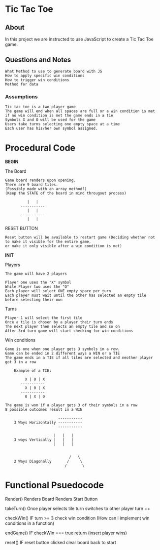 # Tic Tac Toe #

## About ##

In this project we are instructed to use JavaScript to create a Tic Tac Toe game.

## Questions and Notes ##

    What Method to use to generate board with JS
    How to apply specific win conditions
    How to trigger win conditions
    Method for data

### Assumptions ###

    Tic tac toe is a two player game
    The game will end when all spaces are full or a win condition is met
    if no win condition is met the game ends in a tie
    Symbols X and O will be used for the game
    Users take turns selecting one empty space at a time
    Each user has his/her own symbol assigned.

# Procedural Code #

**BEGIN**

The Board

    Game board renders upon opening.
    There are 9 board tiles.
    (Possibly made with an array method?)
    (Keep the STATE of the board in mind througout process)

              |   | 
           -----------
              |   | 
           -----------
              |   |  

RESET BUTTON

    Reset button will be available to restart game (Deciding whether not to make it visible for the entire game,
    or make it only visible after a win condition is met)

**INIT**

Players

    The game will have 2 players

    Player one uses the "X" symbol
    While Player two uses the "O"
    Each player will select ONE empty space per turn
    Each player must wait until the other has selected an empty tile before selecting their own

Turns

    Player 1 will select the first tile
    Once a tile is chosen by a player their turn ends
    The next player then selects an empty tile and so on
    After 3rd turn game will start checking for win conditions

Win conditions

    Game is one when one player gets 3 symbols in a row.
    Game can be ended in 2 different ways a WIN or a TIE
    The game ends in a TIE if all tiles are selected and neother player got 3 in a row

        Example of a TIE:

             X | 0 | X
           -----------
             X | 0 | X
           -----------
             0 | X | 0

    The game is won if a player gets 3 of their symbols in a row
    8 possible outcomes result in a WIN

                            -----------
        3 Ways Horizontally -----------
                            -----------

                          |   |   |
        3 ways Vertically |   |   |
                          |   |   |


                                 /   \
        2 Ways Diagonally       /     \
                               /       \
        
# Functional Psuedocode #

Render()
    Renders Board
    Renders Start Button

takeTurn()
    Once player selects tile
    turn switches to other player
    turn ++

checkWin()
    IF turn >= 3
    check win condition
    (How can I implement win conditions in a function)

endGame()
    IF checkWin === true
    return (insert player wins)

reset()
    IF reset button clicked
    clear board back to start
